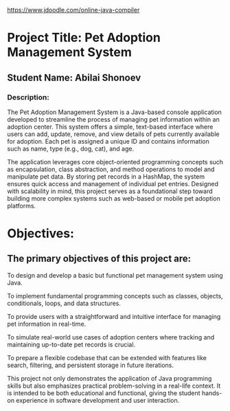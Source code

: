 https://www.jdoodle.com/online-java-compiler

# Project Title: Pet Adoption Management System
## Student Name: Abilai Shonoev

### Description:
The Pet Adoption Management System is a Java-based console application developed to streamline the process of managing pet information within an adoption center. This system offers a simple, text-based interface where users can add, update, remove, and view details of pets currently available for adoption. Each pet is assigned a unique ID and contains information such as name, type (e.g., dog, cat), and age.

The application leverages core object-oriented programming concepts such as encapsulation, class abstraction, and method operations to model and manipulate pet data. By storing pet records in a HashMap, the system ensures quick access and management of individual pet entries. Designed with scalability in mind, this project serves as a foundational step toward building more complex systems such as web-based or mobile pet adoption platforms.


 # Objectives:
  ## The primary objectives of this project are:

To design and develop a basic but functional pet management system using Java.

To implement fundamental programming concepts such as classes, objects, conditionals, loops, and data structures.

To provide users with a straightforward and intuitive interface for managing pet information in real-time.

To simulate real-world use cases of adoption centers where tracking and maintaining up-to-date pet records is crucial.

To prepare a flexible codebase that can be extended with features like search, filtering, and persistent storage in future iterations.

This project not only demonstrates the application of Java programming skills but also emphasizes practical problem-solving in a real-life context. It is intended to be both educational and functional, giving the student hands-on experience in software development and user interaction.

